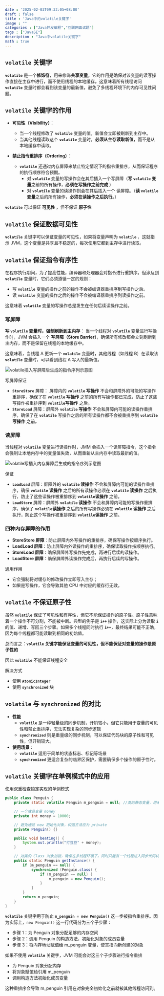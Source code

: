 ```yaml
---
date : '2025-02-03T09:32:05+08:00'
draft : false
title : 'Java中的volatile关键字'
image : ""
categories : ["Java并发编程","互联网面试题"]
tags : ["JavaSE"]
description : "Java中volatile关键字"
math : true
---
```


## **`volatile`** 关键字

**`volatile`** 是一个**修饰符**，用来修饰**共享变量**。它的作用是确保对该变量的读写操作直接在主存中进行，而不使用线程的本地缓存。这意味着所有线程访问 **`volatile`** 变量时都会看到该变量的最新值，避免了多线程环境下的内存可见性问题。

## **`volatile`**  关键字的作用

- **可见性（Visibility）**：
  - 当一个线程修改了 **`volatile`** 变量的值，新值会立即被刷新到主存中。
  - 当其他线程读取这个 **`volatile`** 变量时，**必须从主存读取新值**，而不是从本地缓存中读取。

- **禁止指令重排序（Ordering）**：
  - **`volatile`** 还通过内存屏障来禁止特定情况下的指令重排序，从而保证程序的执行顺序符合预期。
    - 对 **`volatile`** 变量的写操作会在其后插入一个写屏障（**写 `volatile` 变量**之前的所有操作，**必须在写操作之前完成** ）
    - 对 **`volatile`** 变量的读操作则会在其后插入一个 读屏障。（**读 `volatile` 变量**之后的所有操作，**必须在读操作之后执行**。）

**`volatile`** 可以保证 **可见性** ，但不保证 **原子性**

## **`volatile`** 保证数据可见性

**`volatile`** 关键字可以保证变量的可见性，如果将变量声明为 **`volatile`** ，这就指示 JVM，这个变量是共享且不稳定的，每次使用它都到主存中进行读取。



## **`volatile`** 保证指令有序性

在程序执行期间，为了提高性能，编译器和处理器会对指令进行重排序。但涉及到 **`volatile`** 变量时，它们必须遵循一定的规则：

- 写 **`volatile`** 变量的操作之前的操作不会被编译器重排序到写操作之后。
- 读 **`volatile`** 变量的操作之后的操作不会被编译器重排序到读操作之前。

这意味着 **`volatile`** 变量的写操作总是发生在任何后续读操作之前。

### 写屏障

**写 `volatile` 变量时，强制刷新到主内存**： 当一个线程对 **`volatile`** 变量进行写操作时，JVM 会插入一个 **写屏障（Store Barrier）**，确保所有修改都会立刻刷新到主内存，而不是保留在线程的本地缓存中。

这意味着，当线程 A 更新一个 **`volatile`** 变量时，其他线程（如线程 B）在读取该 **`volatile`** 变量时，可以看到线程 A 写入的最新值。

![volatile插入写屏障后生成的指令序列示意图](javathread-28.png)

写屏障保证

- **`StoreStore`** 屏障： 屏障内的 **`volatile` 写操作** 不会和屏障外的可能的写操作重排序，确保了在 **`volatile` 写操作** 之前的所有写操作都已完成，防止了这些写操作被重排序到 **`volatile`写操作** 之后。
- **`StoreLoad`** 屏障：屏障外 **`volatile` 写操作** 不会和屏障内可能的读操作重排序，确保了在 **`volatile`** 写操作之后的所有读操作都不会被重排序到 **`volatile`写操作** 之前。

### 读屏障

当线程对 **`volatile`** 变量进行读操作时，JMM 会插入一个读屏障指令，这个指令会强制让本地内存中的变量值失效，从而重新从主内存中读取最新的值。

![volatile写插入内存屏障后生成的指令序列示意图](javathread-29.png)

保证

- **`LoadLoad`** 屏障：屏障外的 **`volatile` 读操作** 不会和屏障内可能的读操作重排序，确保 **`volatile` 读操作** 之后的所有读操作必须在 **`volatile` 读操作** 之后执行，防止了这些读操作被重排序到 **`volatile`读操作** 之前。
- **`LoadStore`** 屏障：屏障外 **`volatile` 读操作** 不会和屏障内可能的写操作重排序，确保了 **`volatile`读操作** 之后的所有写操作必须在 **`volatile` 读操作** 之后执行，防止这个写操作被重排序到 **`volatile`读操作** 之前。

### 四种内存屏障的作用

- **StoreStore 屏障**：防止屏障内外写操作的重排序，确保写操作按顺序执行。
- **LoadLoad 屏障**：防止屏障内外读操作的重排序，确保读取操作按顺序执行。
- **StoreLoad 屏障**：确保屏障外写操作先完成，再进行后续的读操作。
- **LoadStore 屏障**：确保屏障外读操作完成后，再执行后续的写操作。

通用作用

- 它会强制将对缓存的修改操作立即写入主存；
- 如果是写操作，它会导致其他 CPU 中对应的缓存行无效。

## **`volatile`** 不保证原子性

虽然 **`volatile`** 保证了可见性和有序性，但它不能保证操作的原子性。原子性意味着一个操作不可分割，不能被中断。典型的例子是 **`i++`** 操作，这实际上分为读取 **`i`** 的值、递增、写回三个步骤。如果多个线程同时执行 **`i++`**，最终结果可能不正确，因为每个线程都可能读取到相同的初始值。

总而言之：**`volatile` 关键字能保证变量的可见性，但不能保证对变量的操作是原子性的**

因此 **`volatile`** 不能保证线程安全

解决方式

- 使用 **`AtomicInteger`** 
- 使用 **`synchronized`** 块

## **`volatile`** 与 **`synchronized`** 的对比

- **性能**
  - **`volatile`** 是一种轻量级的同步机制，开销较小，但它只能用于变量的可见性和禁止重排序，无法实现复杂的同步逻辑
  - **`synchronized`** 则是重量级的同步机制，可以保证代码块的原子性和可见性，但开销较大。
- **使用场景**：
  - **`volatile`** 适用于简单的状态标志、标记等场景
  -  **`synchronized`** 更适合复杂的临界区保护，需要确保多个操作的原子性时。

## **`volatile`** 关键字在单例模式中的应用

使用双重检查锁定实现的单例模式

```java
public class Penguin {
    private static volatile Penguin m_penguin = null; //类的静态变量，用来存储 Penguin 类的唯一实例。

    // 一个成员变量 money
    private int money = 10000;

    // 避免通过 new 初始化对象，构造方法应为 private
    private Penguin() {}

    public void beating() {
        System.out.println("打豆豆" + money);
    }

    // 对类的 Class 对象加锁，确保在多线程环境下，同时只能有一个线程进入同步代码块。
    public static Penguin getInstance() {
        if (m_penguin == null) {
            synchronized (Penguin.class) {
                if (m_penguin == null) {
                    m_penguin = new Penguin();
                }
            }
        }
        return m_penguin;
    }
}
```

**`volatile`** 关键字用于防止 **`m_penguin = new Penguin()`** 这一步被指令重排序。因为实际上，`new Penguin()` 这一行代码分为三个子步骤：

- 步骤 1：为 Penguin 对象分配足够的内存空间
- 步骤 2：调用 Penguin 的构造方法，初始化对象的成员变量
- 步骤 3：将内存地址赋值给 m_penguin 变量，使其指向新创建的对象

如果不使用 **`volatile`** 关键字，JVM 可能会对这三个子步骤进行指令重排

- 为 Penguin 对象分配内存
- 将对象赋值给引用 m_penguin
- 调用构造方法初始化成员变量

这种重排序会导致 m_penguin 引用在对象完全初始化之前就被其他线程访问到。